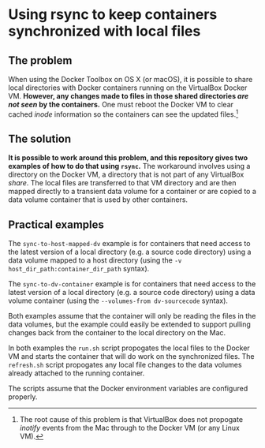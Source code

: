# Using rsync to keep containers synchronized with local files

## The problem

When using the Docker Toolbox on OS X (or macOS), it is possible to share local directories with Docker containers running on the VirtualBox Docker VM. **However, any changes made to files in those shared directories _are not seen_ by the containers.** One must reboot the Docker VM to clear cached _inode_ information so the containers can see the updated files.[^rootcause]

[^rootcause]: The root cause of this problem is that VirtualBox does not propogate _inotify_ events from the Mac through to the Docker VM (or any Linux VM).

## The solution

**It is possible to work around this problem, and this repository gives two examples of how to do that using `rsync`.** The workaround involves using a directory on the Docker VM, a directory that is not part of any VirtualBox _share_. The local files are transferred to that VM directory and are then mapped directly to a transient data volume for a container or are copied to a data volume container that is used by other containers.

## Practical examples

The `sync-to-host-mapped-dv` example is for containers that need access to the latest version of a local directory (e.g. a source code directory) using a data volume mapped to a host directory (using the `-v host_dir_path:container_dir_path` syntax).

The `sync-to-dv-container` example is for containers that need access to the latest version of a local directory (e.g. a source code directory) using a data volume container (using the `--volumes-from dv-sourcecode` syntax).

Both examples assume that the container will only be reading the files in the data volumes, but the example could easily be extended to support pulling changes back from the container to the local directory on the Mac.

In both examples the `run.sh` script propogates the local files to the Docker VM and starts the container that will do work on the synchronized files. The `refresh.sh` script propogates any local file changes to the data volumes already attached to the running container.

The scripts assume that the Docker environment variables are configured properly.
